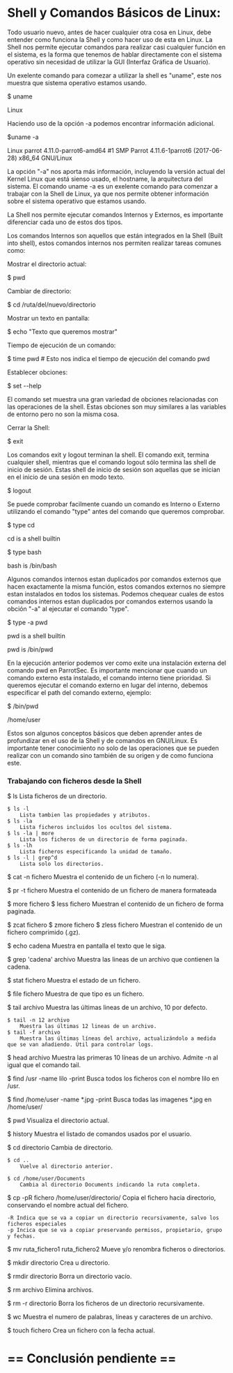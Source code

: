 # Shell y Comandos Básicos de Linux:

Todo usuario nuevo, antes de hacer cualquier otra cosa en Linux, debe entender como funciona la Shell y como hacer uso de esta en Linux. La Shell nos permite ejecutar comandos para realizar casi cualquier función en el sistema, es la forma que tenemos de hablar directamente con el sistema operativo sin necesidad de utilizar la GUI (Interfaz Gráfica de Usuario).

Un exelente comando para comezar a utilizar la shell es "uname", este nos muestra que sistema operativo estamos usando.

$ uname

Linux


Haciendo uso de la opción -a podemos encontrar información adicional.

$uname -a

Linux parrot 4.11.0-parrot6-amd64 #1 SMP Parrot 4.11.6-1parrot6 (2017-06-28) x86_64 GNU/Linux


La opción "-a" nos aporta más información, incluyendo la versión actual del Kernel Linux que está sienso usado, el hostname, la arquitectura del sistema. El comando uname -a es un exelente comando para comenzar a trabajar con la Shell de Linux, ya que nos permite obtener información sobre el sistema operativo que estamos usando. 

La Shell nos permite ejecutar comandos Internos y Externos, es importante diferenciar cada uno de estos dos tipos.

Los comandos Internos son aquellos que están integrados en la Shell (Built into shell), estos comandos internos nos permiten realizar tareas comunes como:


Mostrar el directorio actual:

$ pwd


Cambiar de directorio:

$ cd /ruta/del/nuevo/directorio


Mostrar un texto en pantalla:

$ echo "Texto que queremos mostrar"


Tiempo de ejecución de un comando:

$ time pwd		# Esto nos indica el tiempo de ejecución del comando pwd


Establecer obciones:

$ set --help


El comando set muestra una gran variedad de obciones relacionadas con las operaciones de la shell. Estas obciones son muy similares a las variables de entorno pero no son la misma cosa.


Cerrar la Shell:

$ exit


Los comandos exit y logout terminan la shell. El comando exit, termina cualquier shell, mientras que el comando logout sólo termina las shell de inicio de sesión. Estas shell de inicio de sesión son aquellas que se inician en el inicio de una sesión en modo texto.

$ logout


Se puede comprobar facilmente cuando un comando es Interno o Externo utilizando el comando "type" antes del comando que queremos comprobar.

$ type cd

cd is a shell builtin

$ type bash

bash is /bin/bash


Algunos comandos internos estan duplicados por comandos externos que hacen exactamente la misma función, estos comandos externos no siempre estan instalados en todos los sistemas. Podemos chequear cuales de estos comandos internos estan duplicados por comandos externos usando la obción "-a" al ejecutar el comando "type".

$ type -a pwd

pwd is a shell builtin

pwd is /bin/pwd


En la ejecución anterior podemos ver como exite una instalación externa del comando pwd en ParrotSec. Es importante mencionar que cuando un comando externo esta instalado, el comando interno tiene prioridad. Si queremos ejecutar el comando externo en lugar del interno, debemos especificar el path del comando externo, ejemplo:

$ /bin/pwd

/home/user


Estos son algunos conceptos básicos que deben aprender antes de profundizar en el uso de la Shell y de comandos en GNU/Linux. Es importante tener conocimiento no solo de las operaciones que se pueden realizar con un comando sino también de su origen y de como funciona este.

### Trabajando con ficheros desde la Shell

$ ls
	Lista ficheros de un directorio.
	
	$ ls -l
		Lista tambien las propiedades y atributos.
	$ ls -la
		Lista ficheros incluidos los ocultos del sistema.
	$ ls -la | more
		Lista los ficheros de un directorio de forma paginada.
	$ ls -lh
		Lista ficheros especificando la unidad de tamaño.
	$ ls -l | grep^d
		Lista solo los directorios.

$ cat -n fichero
	Muestra el contenido de un fichero (-n lo numera).

$ pr -t fichero
	Muestra el contenido de un fichero de manera formateada

$ more fichero
$ less fichero
	Muestran el contenido de un fichero de forma paginada.

$ zcat fichero
$ zmore fichero
$ zless fichero
	Muestran el contenido de un fichero comprimido (.gz).

$ echo cadena
	Muestra en pantalla el texto que le siga.

$ grep 'cadena' archivo
	Muestra las lineas de un archivo que contienen la cadena.

$ stat fichero
	Muestra el estado de un fichero.

$ file fichero
	Muestra de que tipo es un fichero.

$ tail archivo
	Muestra las últimas lineas de un archivo, 10 por defecto.
	
	$ tail -n 12 archivo
		Muestra las últimas 12 lineas de un archivo.
	$ tail -f archivo
		Muestra las últimas líneas del archivo, actualizándolo a medida que se van añadiendo. Útil para controlar logs.

$ head archivo
	Muestra las primeras 10 líneas de un archivo. Admite -n al igual que el comando tail.

$ find /usr -name lilo -print
	Busca todos los ficheros con el nombre lilo en /usr.

$ find /home/user -name *.jpg -print
	Busca todas las imagenes *.jpg en /home/user/

$ pwd
	Visualiza el directorio actual.

$ history
	Muestra el listado de comandos usados por el usuario.

$ cd directorio
	Cambia de directorio.

	$ cd ..
		Vuelve al directorio anterior.

	$ cd /home/user/Documents
		Cambia al directorio Documents indicando la ruta completa.

$ cp -pR fichero /home/user/directorio/
	Copia el fichero hacia directorio, conservando el nombre actual del fichero.

	-R Indica que se va a copiar un directorio recursivamente, salvo los ficheros especiales
	-p Incica que se va a copiar preservando permisos, propietario, grupo y fechas.

$ mv ruta_fichero1 ruta_fichero2
	Mueve y/o renombra ficheros o directorios.

$ mkdir directorio
	Crea u directorio.

$ rmdir directorio
	Borra un directorio vacío.

$ rm archivo
	Elimina archivos.

$ rm -r directorio
	Borra los ficheros de un directorio recursivamente.

$ wc
	Muestra el numero de palabras, líneas y caracteres de un archivo.

$ touch fichero
	Crea un fichero con la fecha actual.

# == Conclusión pendiente ==
